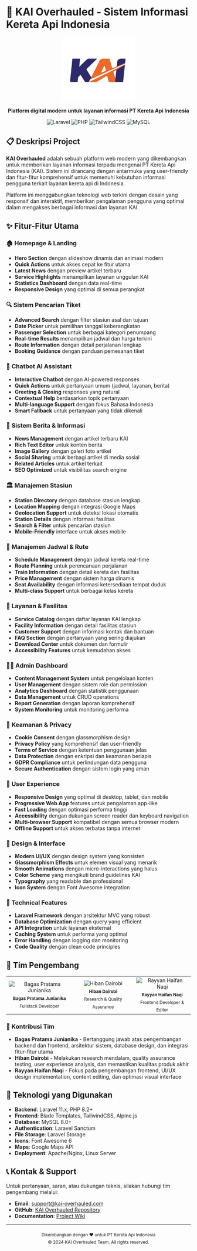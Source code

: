 # 🚂 KAI Overhauled - Sistem Informasi Kereta Api Indonesia

<p align="center">
  <img src="public/logo.png" width="200" alt="KAI Logo">
</p>

<p align="center">
  <strong>Platform digital modern untuk layanan informasi PT Kereta Api Indonesia</strong>
</p>

<p align="center">
  <img src="https://img.shields.io/badge/Laravel-11.x-FF2D20?style=for-the-badge&logo=laravel&logoColor=white" alt="Laravel">
  <img src="https://img.shields.io/badge/PHP-8.2+-777BB4?style=for-the-badge&logo=php&logoColor=white" alt="PHP">
  <img src="https://img.shields.io/badge/TailwindCSS-3.x-06B6D4?style=for-the-badge&logo=tailwindcss&logoColor=white" alt="TailwindCSS">
  <img src="https://img.shields.io/badge/MySQL-8.0+-4479A1?style=for-the-badge&logo=mysql&logoColor=white" alt="MySQL">
</p>

## 📋 Deskripsi Project

**KAI Overhauled** adalah sebuah platform web modern yang dikembangkan untuk memberikan layanan informasi terpadu mengenai PT Kereta Api Indonesia (KAI). Sistem ini dirancang dengan antarmuka yang user-friendly dan fitur-fitur komprehensif untuk memenuhi kebutuhan informasi pengguna terkait layanan kereta api di Indonesia.

Platform ini menggabungkan teknologi web terkini dengan desain yang responsif dan interaktif, memberikan pengalaman pengguna yang optimal dalam mengakses berbagai informasi dan layanan KAI.

## ✨ Fitur-Fitur Utama

### 🏠 **Homepage & Landing**
- **Hero Section** dengan slideshow dinamis dan animasi modern
- **Quick Actions** untuk akses cepat ke fitur utama
- **Latest News** dengan preview artikel terbaru
- **Service Highlights** menampilkan layanan unggulan KAI
- **Statistics Dashboard** dengan data real-time
- **Responsive Design** yang optimal di semua perangkat

### 🔍 **Sistem Pencarian Tiket**
- **Advanced Search** dengan filter stasiun asal dan tujuan
- **Date Picker** untuk pemilihan tanggal keberangkatan
- **Passenger Selection** untuk berbagai kategori penumpang
- **Real-time Results** menampilkan jadwal dan harga terkini
- **Route Information** dengan detail perjalanan lengkap
- **Booking Guidance** dengan panduan pemesanan tiket

### 🤖 **Chatbot AI Assistant**
- **Interactive Chatbot** dengan AI-powered responses
- **Quick Actions** untuk pertanyaan umum (jadwal, layanan, berita)
- **Greeting & Closing** responses yang natural
- **Contextual Help** berdasarkan topik pertanyaan
- **Multi-language Support** dengan fokus Bahasa Indonesia
- **Smart Fallback** untuk pertanyaan yang tidak dikenali

### 📰 **Sistem Berita & Informasi**
- **News Management** dengan artikel terbaru KAI
- **Rich Text Editor** untuk konten berita
- **Image Gallery** dengan galeri foto artikel
- **Social Sharing** untuk berbagi artikel di media sosial
- **Related Articles** untuk artikel terkait
- **SEO Optimized** untuk visibilitas search engine

### 🏛️ **Manajemen Stasiun**
- **Station Directory** dengan database stasiun lengkap
- **Location Mapping** dengan integrasi Google Maps
- **Geolocation Support** untuk deteksi lokasi otomatis
- **Station Details** dengan informasi fasilitas
- **Search & Filter** untuk pencarian stasiun
- **Mobile-Friendly** interface untuk akses mobile

### 🚂 **Manajemen Jadwal & Rute**
- **Schedule Management** dengan jadwal kereta real-time
- **Route Planning** untuk perencanaan perjalanan
- **Train Information** dengan detail kereta dan fasilitas
- **Price Management** dengan sistem harga dinamis
- **Seat Availability** dengan informasi ketersediaan tempat duduk
- **Multi-class Support** untuk berbagai kelas kereta

### 🏢 **Layanan & Fasilitas**
- **Service Catalog** dengan daftar layanan KAI lengkap
- **Facility Information** dengan detail fasilitas stasiun
- **Customer Support** dengan informasi kontak dan bantuan
- **FAQ Section** dengan pertanyaan yang sering diajukan
- **Download Center** untuk dokumen dan formulir
- **Accessibility Features** untuk kemudahan akses

### 👨‍💼 **Admin Dashboard**
- **Content Management System** untuk pengelolaan konten
- **User Management** dengan sistem role dan permission
- **Analytics Dashboard** dengan statistik penggunaan
- **Data Management** untuk CRUD operations
- **Report Generation** dengan laporan komprehensif
- **System Monitoring** untuk monitoring performa

### 🔐 **Keamanan & Privacy**
- **Cookie Consent** dengan glassmorphism design
- **Privacy Policy** yang komprehensif dan user-friendly
- **Terms of Service** dengan ketentuan penggunaan jelas
- **Data Protection** dengan enkripsi dan keamanan berlapis
- **GDPR Compliance** untuk perlindungan data pengguna
- **Secure Authentication** dengan sistem login yang aman

### 📱 **User Experience**
- **Responsive Design** yang optimal di desktop, tablet, dan mobile
- **Progressive Web App** features untuk pengalaman app-like
- **Fast Loading** dengan optimasi performa tinggi
- **Accessibility** dengan dukungan screen reader dan keyboard navigation
- **Multi-browser Support** kompatibel dengan semua browser modern
- **Offline Support** untuk akses terbatas tanpa internet

### 🎨 **Design & Interface**
- **Modern UI/UX** dengan design system yang konsisten
- **Glassmorphism Effects** untuk elemen visual yang menarik
- **Smooth Animations** dengan micro-interactions yang halus
- **Color Scheme** yang mengikuti brand guidelines KAI
- **Typography** yang readable dan professional
- **Icon System** dengan Font Awesome integration

### 🔧 **Technical Features**
- **Laravel Framework** dengan arsitektur MVC yang robust
- **Database Optimization** dengan query yang efficient
- **API Integration** untuk layanan eksternal
- **Caching System** untuk performa yang optimal
- **Error Handling** dengan logging dan monitoring
- **Code Quality** dengan clean code principles

## 👥 Tim Pengembang

<table>
  <tr>
    <td align="center">
      <img src="https://github.com/bagaspra16.png" width="100px;" alt="Bagas Pratama Junianika"/><br />
      <sub><b>Bagas Pratama Junianika</b></sub><br />
      <sub>Fullstack Developer</sub>
    </td>
    <td align="center">
      <img src="https://via.placeholder.com/100x100/4285F4/FFFFFF?text=HD" width="100px;" alt="Hiban Dairobi"/><br />
      <sub><b>Hiban Dairobi</b></sub><br />
      <sub>Research & Quality Assurance</sub>
    </td>
    <td align="center">
      <img src="https://via.placeholder.com/100x100/34A853/FFFFFF?text=RHN" width="100px;" alt="Rayyan Haifan Naqi"/><br />
      <sub><b>Rayyan Haifan Naqi</b></sub><br />
      <sub>Frontend Developer & Editor</sub>
    </td>
  </tr>
</table>

### 🎯 Kontribusi Tim

- **Bagas Pratama Junianika** - Bertanggung jawab atas pengembangan backend dan frontend, arsitektur sistem, database design, dan integrasi fitur-fitur utama
- **Hiban Dairobi** - Melakukan research mendalam, quality assurance testing, user experience analysis, dan memastikan kualitas produk akhir
- **Rayyan Haifan Naqi** - Fokus pada pengembangan frontend, UI/UX design implementation, content editing, dan optimasi visual interface

## 🚀 Teknologi yang Digunakan

- **Backend**: Laravel 11.x, PHP 8.2+
- **Frontend**: Blade Templates, TailwindCSS, Alpine.js
- **Database**: MySQL 8.0+
- **Authentication**: Laravel Sanctum
- **File Storage**: Laravel Storage
- **Icons**: Font Awesome 6
- **Maps**: Google Maps API
- **Deployment**: Apache/Nginx, Linux Server

## 📞 Kontak & Support

Untuk pertanyaan, saran, atau dukungan teknis, silakan hubungi tim pengembang melalui:

- **Email**: support@kai-overhauled.com
- **GitHub**: [KAI Overhauled Repository](https://github.com/bagaspra16/kai-overhauled)
- **Documentation**: [Project Wiki](https://github.com/bagaspra16/kai-overhauled/wiki)

---

<p align="center">
  <sub>Dikembangkan dengan ❤️ untuk PT Kereta Api Indonesia</sub><br>
  <sub>© 2024 KAI Overhauled Team. All rights reserved.</sub>
</p>
